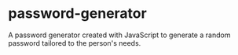 # password-generator
A password generator created with JavaScript to generate a random password tailored to the person's needs.
